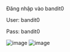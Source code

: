 Đăng nhập vào bandit0

User: bandit0

Pass: bandit0

![image](https://github.com/Ash-Dust/NMATTT/assets/120457430/c96c24e2-3e7a-4a65-908a-35e93e5b2ae7)
![image](https://github.com/Ash-Dust/NMATTT/assets/120457430/80b2e453-faa4-4474-9a9f-062cb02c8445)
